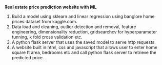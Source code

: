 **Real estate price prediction website with ML**

1. Build a model using sklearn and linear regression using banglore home prices dataset from kaggle.com.
2. Data load and cleaning, outlier detection and removal, feature engineering, dimensionality reduction, gridsearchcv for hyperparameter tunning, k fold cross validation etc. 
3. A python flask server that uses the saved model to serve http requests.
4. A website built in html, css and javascript that allows user to enter home square ft area, bedrooms etc and call python flask server to retrieve the predicted price.
